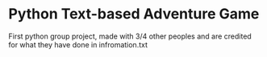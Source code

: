 # Python Text-based Adventure Game
First python group project, made with 3/4 other peoples and are credited for what they have done in infromation.txt

